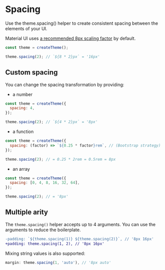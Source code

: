 # Spacing

<p class="description">Use the theme.spacing() helper to create consistent spacing between the elements of your UI.</p>

Material UI uses [a recommended 8px scaling factor](https://m2.material.io/design/layout/understanding-layout.html) by default.

```js
const theme = createTheme();

theme.spacing(2); // `${8 * 2}px` = '16px'
```

## Custom spacing

You can change the spacing transformation by providing:

- a number

```js
const theme = createTheme({
  spacing: 4,
});

theme.spacing(2); // `${4 * 2}px` = '8px'
```

- a function

```js
const theme = createTheme({
  spacing: (factor) => `${0.25 * factor}rem`, // (Bootstrap strategy)
});

theme.spacing(2); // = 0.25 * 2rem = 0.5rem = 8px
```

- an array

```js
const theme = createTheme({
  spacing: [0, 4, 8, 16, 32, 64],
});

theme.spacing(2); // = '8px'
```

## Multiple arity

The `theme.spacing()` helper accepts up to 4 arguments.
You can use the arguments to reduce the boilerplate.

```diff
-padding: `${theme.spacing(1)} ${theme.spacing(2)}`, // '8px 16px'
+padding: theme.spacing(1, 2), // '8px 16px'
```

Mixing string values is also supported:

```js
margin: theme.spacing(1, 'auto'), // '8px auto'
```
